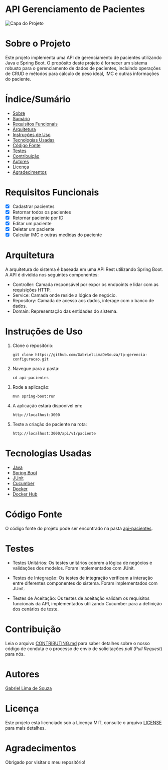 # API Gerenciamento de Pacientes

![Capa do Projeto](https://picsum.photos/850/280)

# Sobre o Projeto

Este projeto implementa uma API de gerenciamento de pacientes utilizando Java e Spring Boot. O propósito deste projeto é fornecer um sistema robusto para o gerenciamento de dados de pacientes, incluindo operações de CRUD e métodos para cálculo de peso ideal, IMC e outras informações do paciente.

# Índice/Sumário

- [Sobre](#sobre-o-projeto)
- [Sumário](#índice/sumário)
- [Requisitos Funcionais](#requisitos-funcionais)
- [Arquitetura](#arquitetura)
- [Instruções de Uso](#instruções-de-uso)
- [Tecnologias Usadas](#tecnologias-usadas)
- [Código Fonte](#código-fonte)
- [Testes](#testes)
- [Contribuição](#contribuição)
- [Autores](#autores)
- [Licença](#licença)
- [Agradecimentos](#agradecimentos)

# Requisitos Funcionais

- [x] Cadastrar pacientes
- [x] Retornar todos os pacientes
- [x] Retornar paciente por ID
- [x] Editar um paciente
- [x] Deletar um paciente
- [x] Calcular IMC e outras medidas do paciente

# Arquitetura

A arquitetura do sistema é baseada em uma API Rest utilizando Spring Boot. A API é dividida nos seguintes componentes:

- Controller: Camada responsável por expor os endpoints e lidar com as requisições HTTP.
- Service: Camada onde reside a lógica de negócio.
- Repository: Camada de acesso aos dados, interage com o banco de dados.
- Domain: Representação das entidades do sistema.

# Instruções de Uso

1. Clone o repositório:

   `git clone https://github.com/GabrielLimaDeSouza/tp-gerencia-configuracao.git`

2. Navegue para a pasta:

   `cd api-pacientes` 

3. Rode a aplicação:

   `mvn spring-boot:run`

4. A aplicação estará disponível em:

   `http://localhost:3000`

5. Teste a criação de paciente na rota:

   `http://localhost:3000/api/v1/paciente`

# Tecnologias Usadas

- [Java](https://www.java.com/pt-BR/)
- [Spring Boot](https://spring.io/projects/spring-boot)
- [JUnit](https://junit.org/junit5/)
- [Cucumber](https://cucumber.io/)
- [Docker](https://www.docker.com/)
- [Docker Hub](https://hub.docker.com/)

# Código Fonte

O código fonte do projeto pode ser encontrado na pasta [api-pacientes](https://github.com/GabrielLimaDeSouza/tp-gerencia-configuracao/tree/main/api-pacientes).

# Testes

- Testes Unitários: Os testes unitários cobrem a lógica de negócios e validações dos modelos. Foram implementados com JUnit.

- Testes de Integração: Os testes de integração verificam a interação entre diferentes componentes do sistema. Foram implementados com JUnit.

- Testes de Aceitação: Os testes de aceitação validam os requisitos funcionais da API, implementados utilizando Cucumber para a definição dos cenários de teste.

# Contribuição

Leia o arquivo [CONTRIBUTING.md](CONTRIBUTING.md) para saber detalhes sobre o nosso código de conduta e o processo de envio de solicitações _pull_ (_Pull Request_) para nós.

# Autores

[Gabriel Lima de Souza](https://github.com/GabrielLimaDeSouza)

# Licença

Este projeto está licenciado sob a Licença MIT, consulte o arquivo [LICENSE](LICENSE) para mais detalhes.

# Agradecimentos

Obrigado por visitar o meu repositório!
